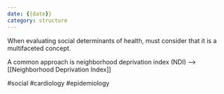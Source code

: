 ```yaml
---
date: {{date}}
category: structure
---
```


When evaluating social determinants of health, must consider that it is a multifaceted concept. 

A common approach is neighborhood deprivation index (NDI) -->[[Neighborhood Deprivation Index]]


#social 
#cardiology 
#epidemiology 